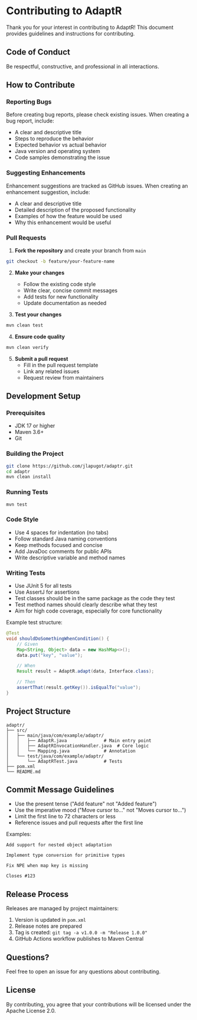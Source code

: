 # Contributing to AdaptR

Thank you for your interest in contributing to AdaptR! This document provides guidelines and instructions for contributing.

## Code of Conduct

Be respectful, constructive, and professional in all interactions.

## How to Contribute

### Reporting Bugs

Before creating bug reports, please check existing issues. When creating a bug report, include:

- A clear and descriptive title
- Steps to reproduce the behavior
- Expected behavior vs actual behavior
- Java version and operating system
- Code samples demonstrating the issue

### Suggesting Enhancements

Enhancement suggestions are tracked as GitHub issues. When creating an enhancement suggestion, include:

- A clear and descriptive title
- Detailed description of the proposed functionality
- Examples of how the feature would be used
- Why this enhancement would be useful

### Pull Requests

1. **Fork the repository** and create your branch from `main`

```bash
git checkout -b feature/your-feature-name
```

2. **Make your changes**
   - Follow the existing code style
   - Write clear, concise commit messages
   - Add tests for new functionality
   - Update documentation as needed

3. **Test your changes**

```bash
mvn clean test
```

4. **Ensure code quality**

```bash
mvn clean verify
```

5. **Submit a pull request**
   - Fill in the pull request template
   - Link any related issues
   - Request review from maintainers

## Development Setup

### Prerequisites

- JDK 17 or higher
- Maven 3.6+
- Git

### Building the Project

```bash
git clone https://github.com/jlapugot/adaptr.git
cd adaptr
mvn clean install
```

### Running Tests

```bash
mvn test
```

### Code Style

- Use 4 spaces for indentation (no tabs)
- Follow standard Java naming conventions
- Keep methods focused and concise
- Add JavaDoc comments for public APIs
- Write descriptive variable and method names

### Writing Tests

- Use JUnit 5 for all tests
- Use AssertJ for assertions
- Test classes should be in the same package as the code they test
- Test method names should clearly describe what they test
- Aim for high code coverage, especially for core functionality

Example test structure:

```java
@Test
void shouldDoSomethingWhenCondition() {
    // Given
    Map<String, Object> data = new HashMap<>();
    data.put("key", "value");

    // When
    Result result = AdaptR.adapt(data, Interface.class);

    // Then
    assertThat(result.getKey()).isEqualTo("value");
}
```

## Project Structure

```
adaptr/
├── src/
│   ├── main/java/com/example/adaptr/
│   │   ├── AdaptR.java              # Main entry point
│   │   ├── AdaptRInvocationHandler.java  # Core logic
│   │   └── Mapping.java             # Annotation
│   └── test/java/com/example/adaptr/
│       └── AdaptRTest.java          # Tests
├── pom.xml
└── README.md
```

## Commit Message Guidelines

- Use the present tense ("Add feature" not "Added feature")
- Use the imperative mood ("Move cursor to..." not "Moves cursor to...")
- Limit the first line to 72 characters or less
- Reference issues and pull requests after the first line

Examples:

```
Add support for nested object adaptation

Implement type conversion for primitive types

Fix NPE when map key is missing

Closes #123
```

## Release Process

Releases are managed by project maintainers:

1. Version is updated in `pom.xml`
2. Release notes are prepared
3. Tag is created: `git tag -a v1.0.0 -m "Release 1.0.0"`
4. GitHub Actions workflow publishes to Maven Central

## Questions?

Feel free to open an issue for any questions about contributing.

## License

By contributing, you agree that your contributions will be licensed under the Apache License 2.0.

